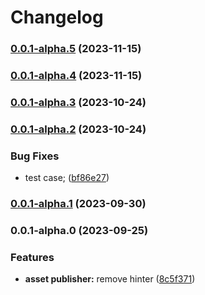 # Changelog
### [0.0.1-alpha.5](https://github.com/isubo-org/isubo-core/compare/v0.0.1-alpha.3...v0.0.1-alpha.5) (2023-11-15)

### [0.0.1-alpha.4](https://github.com/isubo-org/isubo-core/compare/v0.0.1-alpha.3...v0.0.1-alpha.4) (2023-11-15)

### [0.0.1-alpha.3](https://github.com/isubo-org/isubo-core/compare/v0.0.1-alpha.2...v0.0.1-alpha.3) (2023-10-24)

### [0.0.1-alpha.2](https://github.com/isubo-org/isubo-core/compare/v0.0.1-alpha.1...v0.0.1-alpha.2) (2023-10-24)


### Bug Fixes

* test case; ([bf86e27](https://github.com/isubo-org/isubo-core/commit/bf86e272910c10ba971b3e1e37740f7327fc9e80))

### [0.0.1-alpha.1](https://github.com/isubo-org/isubo-core/compare/v0.0.1-alpha.0...v0.0.1-alpha.1) (2023-09-30)

### 0.0.1-alpha.0 (2023-09-25)


### Features

* **asset publisher:** remove hinter ([8c5f371](https://github.com/isubo-org/isubo-core/commit/8c5f3719e236c4dedc6fd1d72ac0b41355cbb904))

